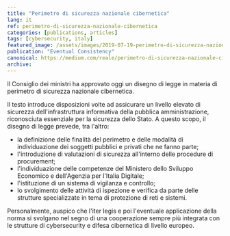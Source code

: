 ```yaml
---
title: "Perimetro di sicurezza nazionale cibernetica"
lang: it
ref: perimetro-di-sicurezza-nazionale-cibernetica
categories: [publications, articles]
tags: [cybersecurity, italy]
featured_image: /assets/images/2019-07-19-perimetro-di-sicurezza-nazionale-cibernetica.jpg
publication: "Eventual Consistency"
canonical: https://medium.com/reale/perimetro-di-sicurezza-nazionale-cibernetica-d81a98589e1e
archive:
---
```


Il Consiglio dei ministri ha approvato oggi un disegno di legge in materia di perimetro di sicurezza nazionale cibernetica.

Il testo introduce disposizioni volte ad assicurare un livello elevato di sicurezza dell'infrastruttura informativa della pubblica amministrazione, riconosciuta essenziale per la sicurezza dello Stato. A questo scopo, il disegno di legge prevede, tra l'altro:

-   la definizione delle finalità del perimetro e delle modalità di individuazione dei soggetti pubblici e privati che ne fanno parte;
-   l'introduzione di valutazioni di sicurezza all'interno delle procedure di procurement;
-   l'individuazione delle competenze del Ministero dello Sviluppo Economico e dell'Agenzia per l'Italia Digitale;
-   l'istituzione di un sistema di vigilanza e controllo;
-   lo svolgimento delle attività di ispezione e verifica da parte delle strutture specializzate in tema di protezione di reti e sistemi.

Personalmente, auspico che l'iter legis e poi l'eventuale applicazione della norma si svolgano nel segno di una cooperazione sempre più integrata con le strutture di cybersecurity e difesa cibernetica di livello europeo.
